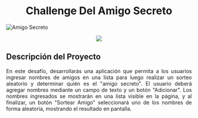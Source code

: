 <h1 align="center"> Challenge Del Amigo Secreto</h1>

![Amigo Secreto](https://github.com/user-attachments/assets/9aa66333-3655-4982-8414-0d6bc33ceef9)

<p align="center">
<img src="https://img.shields.io/badge/STATUS-EN%20DESAROLLO-green">
</p>

## Descripción del Proyecto

<p align="Justify">
En este desafío, desarrollarás una aplicación que permita a los usuarios ingresar nombres de amigos en una lista para luego realizar un sorteo aleatorio y determinar quién es el "amigo secreto".
El usuario deberá agregar nombres mediante un campo de texto y un botón "Adicionar". Los nombres ingresados se mostrarán en una lista visible en la página, y al finalizar, un botón "Sortear Amigo" seleccionará uno de los nombres de forma aleatoria, mostrando el resultado en pantalla.
